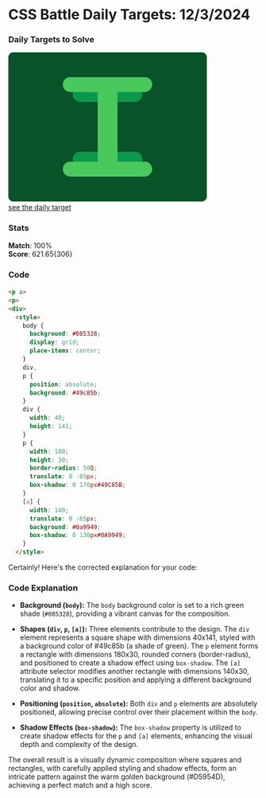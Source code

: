 # CSS Battle Daily Targets: 12/3/2024

### Daily Targets to Solve

![picture of daily target](./images/12.png)  
[see the daily target](https://cssbattle.dev/play/ejj8M1KWrbENgxA6BYtm)

### Stats

**Match**: 100%  
**Score**: 621.65{306}

### Code

```html
<p a>
<p>
<div>
  <style>
    body {
      background: #085328;
      display: grid;
      place-items: center;
    }
    div,
    p {
      position: absolute;
      background: #49c85b;
    }
    div {
      width: 40;
      height: 141;
    }
    p {
      width: 180;
      height: 30;
      border-radius: 50Q;
      translate: 0 -85px;
      box-shadow: 0 170px#49C85B;
    }
    [a] {
      width: 140;
      translate: 0 -65px;
      background: #0a9949;
      box-shadow: 0 130px#0A9949;
    }
  </style>
```

Certainly! Here's the corrected explanation for your code:

### Code Explanation

- **Background (`body`):** The `body` background color is set to a rich green shade (`#085328`), providing a vibrant canvas for the composition.

- **Shapes (`div`, `p`, `[a]`):** Three elements contribute to the design. The `div` element represents a square shape with dimensions 40x141, styled with a background color of #49c85b (a shade of green). The `p` element forms a rectangle with dimensions 180x30, rounded corners (border-radius), and positioned to create a shadow effect using `box-shadow`. The `[a]` attribute selector modifies another rectangle with dimensions 140x30, translating it to a specific position and applying a different background color and shadow.

- **Positioning (`position`, `absolute`):** Both `div` and `p` elements are absolutely positioned, allowing precise control over their placement within the `body`.

- **Shadow Effects (`box-shadow`):** The `box-shadow` property is utilized to create shadow effects for the `p` and `[a]` elements, enhancing the visual depth and complexity of the design.

The overall result is a visually dynamic composition where squares and rectangles, with carefully applied styling and shadow effects, form an intricate pattern against the warm golden background (#D5954D), achieving a perfect match and a high score.
